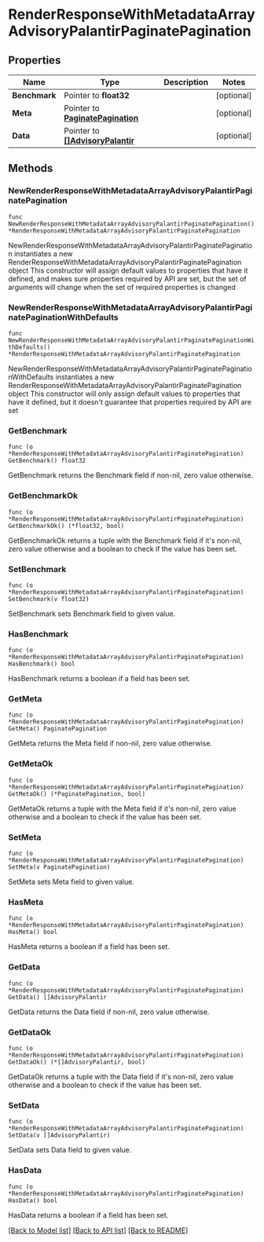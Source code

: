 # RenderResponseWithMetadataArrayAdvisoryPalantirPaginatePagination

## Properties

Name | Type | Description | Notes
------------ | ------------- | ------------- | -------------
**Benchmark** | Pointer to **float32** |  | [optional] 
**Meta** | Pointer to [**PaginatePagination**](PaginatePagination.md) |  | [optional] 
**Data** | Pointer to [**[]AdvisoryPalantir**](AdvisoryPalantir.md) |  | [optional] 

## Methods

### NewRenderResponseWithMetadataArrayAdvisoryPalantirPaginatePagination

`func NewRenderResponseWithMetadataArrayAdvisoryPalantirPaginatePagination() *RenderResponseWithMetadataArrayAdvisoryPalantirPaginatePagination`

NewRenderResponseWithMetadataArrayAdvisoryPalantirPaginatePagination instantiates a new RenderResponseWithMetadataArrayAdvisoryPalantirPaginatePagination object
This constructor will assign default values to properties that have it defined,
and makes sure properties required by API are set, but the set of arguments
will change when the set of required properties is changed

### NewRenderResponseWithMetadataArrayAdvisoryPalantirPaginatePaginationWithDefaults

`func NewRenderResponseWithMetadataArrayAdvisoryPalantirPaginatePaginationWithDefaults() *RenderResponseWithMetadataArrayAdvisoryPalantirPaginatePagination`

NewRenderResponseWithMetadataArrayAdvisoryPalantirPaginatePaginationWithDefaults instantiates a new RenderResponseWithMetadataArrayAdvisoryPalantirPaginatePagination object
This constructor will only assign default values to properties that have it defined,
but it doesn't guarantee that properties required by API are set

### GetBenchmark

`func (o *RenderResponseWithMetadataArrayAdvisoryPalantirPaginatePagination) GetBenchmark() float32`

GetBenchmark returns the Benchmark field if non-nil, zero value otherwise.

### GetBenchmarkOk

`func (o *RenderResponseWithMetadataArrayAdvisoryPalantirPaginatePagination) GetBenchmarkOk() (*float32, bool)`

GetBenchmarkOk returns a tuple with the Benchmark field if it's non-nil, zero value otherwise
and a boolean to check if the value has been set.

### SetBenchmark

`func (o *RenderResponseWithMetadataArrayAdvisoryPalantirPaginatePagination) SetBenchmark(v float32)`

SetBenchmark sets Benchmark field to given value.

### HasBenchmark

`func (o *RenderResponseWithMetadataArrayAdvisoryPalantirPaginatePagination) HasBenchmark() bool`

HasBenchmark returns a boolean if a field has been set.

### GetMeta

`func (o *RenderResponseWithMetadataArrayAdvisoryPalantirPaginatePagination) GetMeta() PaginatePagination`

GetMeta returns the Meta field if non-nil, zero value otherwise.

### GetMetaOk

`func (o *RenderResponseWithMetadataArrayAdvisoryPalantirPaginatePagination) GetMetaOk() (*PaginatePagination, bool)`

GetMetaOk returns a tuple with the Meta field if it's non-nil, zero value otherwise
and a boolean to check if the value has been set.

### SetMeta

`func (o *RenderResponseWithMetadataArrayAdvisoryPalantirPaginatePagination) SetMeta(v PaginatePagination)`

SetMeta sets Meta field to given value.

### HasMeta

`func (o *RenderResponseWithMetadataArrayAdvisoryPalantirPaginatePagination) HasMeta() bool`

HasMeta returns a boolean if a field has been set.

### GetData

`func (o *RenderResponseWithMetadataArrayAdvisoryPalantirPaginatePagination) GetData() []AdvisoryPalantir`

GetData returns the Data field if non-nil, zero value otherwise.

### GetDataOk

`func (o *RenderResponseWithMetadataArrayAdvisoryPalantirPaginatePagination) GetDataOk() (*[]AdvisoryPalantir, bool)`

GetDataOk returns a tuple with the Data field if it's non-nil, zero value otherwise
and a boolean to check if the value has been set.

### SetData

`func (o *RenderResponseWithMetadataArrayAdvisoryPalantirPaginatePagination) SetData(v []AdvisoryPalantir)`

SetData sets Data field to given value.

### HasData

`func (o *RenderResponseWithMetadataArrayAdvisoryPalantirPaginatePagination) HasData() bool`

HasData returns a boolean if a field has been set.


[[Back to Model list]](../README.md#documentation-for-models) [[Back to API list]](../README.md#documentation-for-api-endpoints) [[Back to README]](../README.md)


